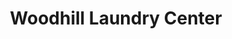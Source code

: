 ---
title: "Woodhill Laundry Center"
url: /lexington/woodhill-laundry-center-woodhill-drive/
shop: Wäscherei
---
